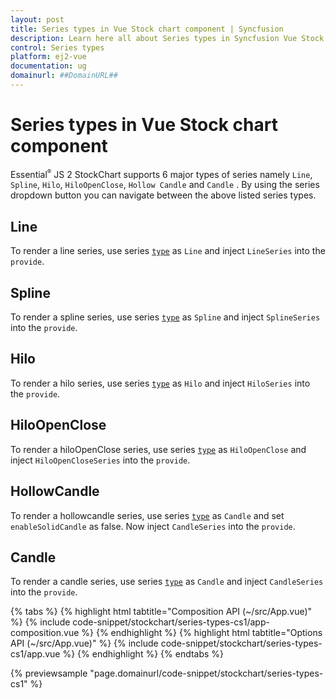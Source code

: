 ```yaml
---
layout: post
title: Series types in Vue Stock chart component | Syncfusion
description: Learn here all about Series types in Syncfusion Vue Stock chart component of Syncfusion Essential JS 2 and more.
control: Series types 
platform: ej2-vue
documentation: ug
domainurl: ##DomainURL##
---
```


# Series types in Vue Stock chart component

Essential<sup style="font-size:70%">&reg;</sup> JS 2 StockChart supports 6 major types of series namely `Line`, `Spline`, `Hilo`, `HiloOpenClose`, `Hollow Candle` and `Candle` . By using the series dropdown button you can navigate between the above listed series types.

<!-- markdownlint-disable MD036 -->

## Line

To render a line series, use series [`type`](https://ej2.syncfusion.com/vue/documentation/api/stock-chart/stockSeriesModel/#type-string) as `Line` and
inject `LineSeries` into the `provide`.

## Spline

To render a spline series, use series [`type`](https://ej2.syncfusion.com/vue/documentation/api/stock-chart/stockSeriesModel/#type-string) as `Spline` and inject `SplineSeries` into the `provide`.

## Hilo

To render a hilo series, use series [`type`](https://ej2.syncfusion.com/vue/documentation/api/stock-chart/stockSeriesModel/#type-string) as `Hilo` and
inject `HiloSeries` into the `provide`.

## HiloOpenClose

To render a hiloOpenClose series, use series [`type`](https://ej2.syncfusion.com/vue/documentation/api/stock-chart/stockSeriesModel/#type-string) as `HiloOpenClose` and inject `HiloOpenCloseSeries` into the `provide`.

## HollowCandle

To render a hollowcandle series, use series [`type`](https://ej2.syncfusion.com/vue/documentation/api/stock-chart/stockSeriesModel/#type-string) as `Candle` and set `enableSolidCandle` as false. Now inject `CandleSeries` into the `provide`.

## Candle

To render a candle series, use series [`type`](https://ej2.syncfusion.com/vue/documentation/api/stock-chart/stockSeriesModel/#type-string) as `Candle` and inject `CandleSeries` into the `provide`.

{% tabs %}
{% highlight html tabtitle="Composition API (~/src/App.vue)" %}
{% include code-snippet/stockchart/series-types-cs1/app-composition.vue %}
{% endhighlight %}
{% highlight html tabtitle="Options API (~/src/App.vue)" %}
{% include code-snippet/stockchart/series-types-cs1/app.vue %}
{% endhighlight %}
{% endtabs %}
        
{% previewsample "page.domainurl/code-snippet/stockchart/series-types-cs1" %}